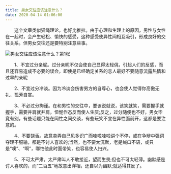 ```yaml
---
title: 男女交往应该注意什么？
date: 2020-04-14 01:06:00
---
```




　　这个文章类似猫绳理论，也好比推拉。由于心理和生理上的原因，男性与女性在一起时，会产生轻松、愉快的感受，这种感受使异性间相互吸引，形成良好的交往关系。但男女交往还是要特别注意些事。

![男女交往应该注意什么？第1张](/img/74d7d78e0ed1543340d66b93ff006ee2.jpg)

　　1、不宜过分亲昵。过分亲昵不仅会使自己显得太轻佻，引起人们的反感，而且还容易造成不必要的误会，即使是已经确定关系的恋人最好不要随意流露热情和过早的亲昵

　　2、不宜过分冷淡。因为冷淡会伤害男方的自尊心，也会使人觉得你高傲无礼，孤芳自赏。

　　3、不必过分拘谨。在和男性的交往中，要该说就说，该笑就笑，需要握手就握手，需要并肩就并肩，忸怩作态反而使人生厌;反之，过分随便也不好，男女毕竟有别，有些话题只能在同性之间交谈，有些玩笑不宜在异性面前开，这都是要注意的。

　　4、不要饶舌。故意卖弄自己见多识广而哇啦哇啦讲个不停，或在争辩中强词夺理不服输，都是不讨人喜欢的;当然，也不要太沉默，老是缄口不语，或只是“噢”、“啊”，哪怕他此时面带笑，也容易使人扫兴。

　　5、不可太严肃。太严肃叫人不敢接近，望而生畏;但也不可太轻薄。幽默感是讨人喜欢的，而“二百五”地故意出洋相，还自以为幽默;就适得其反了。